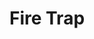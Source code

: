 ---
title: "Fire Trap"

spell:
  schools:
    - name:        "Abjuration"
      subschools:  []
      descriptors: ["Fire"]
  classes:
    - name:  "Druid"
      abbr:  "Drd"
      level: 2
    - name:  "Sorcerer/Wizard"
      abbr:  "Sor/Wiz"
      level: 4
  components:         [V, S, M]
  castingTime:        "10 minutes"
  range:              "Touch"
  target:             "Object touched"
  duration:           "Permanent until discharged"
  dismissable:        true
  savingThrow:        "Reflex half; see text"
  spellResistance:    "Yes"
  materialComponents: ["A half-pound of gold dust (cost 25 gp) sprinkled on the warded object."]
  description:        |
    Fire trap creates a fiery explosion when an intruder opens the item that the trap protects. A fire trap can ward any object that can be opened and closed.

    When casting fire trap, you select a point on the object as the spell's center. When someone other than you opens the object, a fiery explosion fills the area within a 5-foot radius around the spell's center. The flames deal {% die_roll 1 4 0 %} points of fire damage +1 point per caster level (maximum +20). The item protected by the trap is not harmed by this explosion.

    A fire trapped item cannot have a second closure or warding spell placed on it.

    A knock spell does not bypass a fire trap. An unsuccessful dispel magic spell does not detonate the spell.

    Underwater, this ward deals half damage and creates a large cloud of steam.

    You can use the fire trapped object without discharging it, as can any individual to whom the object was specifically attuned when cast. Attuning a fire trapped object to an individual usually involves setting a password that you can share with friends.

    **Note:** Magic traps such as fire trap are hard to detect and disable. A rogue (only) can use the Search skill to find a fire trap and Disable Device to thwart it. The DC in each case is 25 + spell level (DC 27 for a druid's fire trap or DC 29 for the arcane version).
---